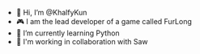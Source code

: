 - 👋 Hi, I’m @KhalfyKun
- 🎮 I am the lead developer of a game called FurLong
- 🌱 I’m currently learning Python
- 💞️ I'm working in collaboration with Saw

<!---
KhalfyKun/KhalfyKun is a ✨ special ✨ repository because its `README.md` (this file) appears on your GitHub profile.
You can click the Preview link to take a look at your changes.
--->
